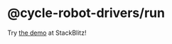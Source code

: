 # @cycle-robot-drivers/run

Try [the demo](https://stackblitz.com/edit/cycle-robot-drivers-run-demo) at StackBlitz!
